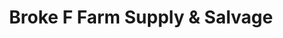 ---
title: "Broke F Farm Supply & Salvage"
url: /commerce/broke-f-farm-supply-und-salvage/
shop: Dorfladen
---